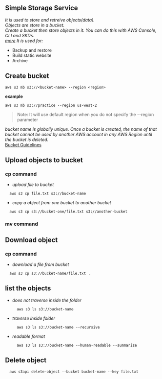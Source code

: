 ## Simple Storage Service
_It is used to store and retreive objects(data)._<br>
_Objects are store in a bucket._<br>
_Create a bucket then store objects in it. You can do this with AWS Console, CLI and SKDs._<br>
_[more](https://aws.amazon.com/s3/)_
_It is used for:_
   - Backup and restore
   - Build static website
   - Archive

## Create bucket
```aws s3 mb s3://<bucket-name> --region <region>```

**example**

```aws s3 mb s3://practice --region us-west-2```

> Note: It will use default region when you do not specify the --region parameter

_bucket name is globally unique. Once a bucket is created, the name of that bucket cannot be used by another AWS account in any AWS Region until the bucket is deleted._<br>
[Bucket Guidelines](https://docs.aws.amazon.com/AmazonS3/latest/dev/BucketRestrictions.html)<br>

## Upload objects to bucket

### cp command
 - _upload file to bucket_
  ```
    aws s3 cp file.txt s3://bucket-name
  ```
 - _copy a object from one bucket to another bucket_
  ```
    aws s3 cp s3://bucket-one/file.txt s3://another-bucket
  ```

### mv command


## Download object
### cp command
 - _download a file from bucket_
  ```
    aws s3 cp s3://bucket-name/file.txt .
  ```

## list the objects
- _does not traverse inside the folder_
  ```
    aws s3 ls s3://bucket-name
  ```
- _traverse inside folder_
  ```
    aws s3 ls s3://bucket-name --recursive
  ```
- _readable format_
  ```
    aws s3 ls s3://bucket-name --human-readable --summarize
  ```

## Delete object
```
  aws s3api delete-object --bucket bucket-name --key file.txt
```
